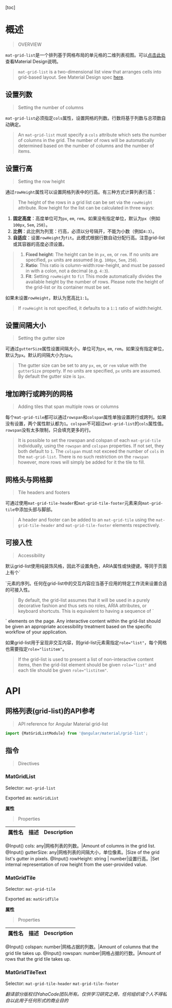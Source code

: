 [toc]

# 概述

> OVERVIEW

`mat-grid-list`是一个排列基于网格布局的单元格的二维列表视图。可以[点击此处](https://www.google.com/design/spec/components/grid-lists.html)查看Material Design说明。

> `mat-grid-list` is a two-dimensional list view that arranges cells into grid-based layout. See Material Design spec [here](https://www.google.com/design/spec/components/grid-lists.html).

## 设置列数

> Setting the number of columns

`mat-grid-list`必须指定`cols`属性，设置网格的列数。行数将基于列数与总项数自动确定。

> An `mat-grid-list` must specify a `cols` attribute which sets the number of columns in the grid. The number of rows will be automatically determined based on the number of columns and the number of items.

## 设置行高

> Setting the row height

通过`rowHeight`属性可以设置网格列表中的行高。有三种方式计算列表行高：

> The height of the rows in a grid list can be set via the `rowHeight` attribute. Row height for the list can be calculated in three ways:

1. **固定高度**：高度单位可为`px`, `em`, `rem`。如果没有指定单位，默认为`px`（例如`100px`, `5em`, `250`）。
2. **比例**：此比例为列宽：行高，必须以分号隔开，不能为小数（例如`4:3`）。
3. **自适应**：设置`rowHeight`为`fit`。此模式根据行数自动分配行高。注意grid-list或其容器的高度必须设置。

> 1. **Fixed height**: The height can be in `px`, `em`, or `rem`. If no units are specified, `px` units are assumed (e.g. `100px`, `5em`, `250`).
> 2. **Ratio**: This ratio is column-width:row-height, and must be passed in with a colon, not a decimal (e.g. `4:3`).
> 3. **Fit**: Setting `rowHeight` to `fit` This mode automatically divides the available height by the number of rows. Please note the height of the grid-list or its container must be set.

如果未设置`rowHeight`，默认为宽高比`1:1`。

> If `rowHeight` is not specified, it defaults to a `1:1` ratio of width:height.

## 设置间隔大小

> Setting the gutter size

可通过`gutterSize`属性设置间隔大小，单位可为`px`, `em`, `rem`。如果没有指定单位，默认为`px`。默认的间隔大小为`1px`。

> The gutter size can be set to any `px`, `em`, or `rem` value with the `gutterSize` property. If no units are specified, `px` units are assumed. By default the gutter size is `1px`.

## 增加跨行或跨列的网格

> Adding tiles that span multiple rows or columns

每个`mat-grid-tile`都可以通过`rowspan`和`colspan`属性单独设置跨行或跨列。如果没有设置，两个属性默认都为`1`。`colspan`不可超过`mat-grid-list`的`cols`属性值。`rowspan`没有太多限制，只会填充更多的行。

> It is possible to set the rowspan and colspan of each `mat-grid-tile` individually, using the `rowspan` and `colspan` properties. If not set, they both default to `1`. The `colspan` must not exceed the number of `cols` in the `mat-grid-list`. There is no such restriction on the `rowspan` however, more rows will simply be added for it the tile to fill.

## 网格头与网格脚

> Tile headers and footers

可通过使用`mat-grid-tile-header`和`mat-grid-tile-footer`元素来向`mat-grid-tile`中添加头部与脚部。

> A header and footer can be added to an `mat-grid-tile` using the `mat-grid-tile-header` and `mat-grid-tile-footer` elements respectively.

## 可接入性

> Accessibility

默认grid-list使用纯装饰风格，因此不设置角色，ARIA属性或快捷键。等同于页面上有个`

`元素的序列。任何在grid-list中的交互内容应当基于应用的特定工作流来设置合适的可接入性。

> By default, the grid-list assumes that it will be used in a purely decorative fashion and thus sets no roles, ARIA attributes, or keyboard shortcuts. This is equivalent to having a sequence of `

` elements on the page. Any interactive content within the grid-list should be given an appropriate accessibility treatment based on the specific workflow of your application.

如果grid-list用于呈现非交互内容，则grid-list元素需指定`role="list"`，每个网格也需要指定`role="listitem"`。

> If the grid-list is used to present a list of non-interactive content items, then the grid-list element should be given `role="list"` and each tile should be given `role="listitem"`.

# API

## 网格列表(grid-list)的API参考

> API reference for Angular Material grid-list

```ts
import {MatGridListModule} from '@angular/material/grid-list';
```

## 指令

> Directives

### MatGridList

Selector: `mat-grid-list`

Exported as: `matGridList`

**属性**

> Properties

属性名|描述|Description
-|-|-
@Input()
cols: any|网格列表的列数。|Amount of columns in the grid list.
@Input()
gutterSize: any|网格列表的间隔大小，单位像素。|Size of the grid list's gutter in pixels.
@Input()
rowHeight: string \| number|设置行高。|Set internal representation of row height from the user-provided value.

### MatGridTile

Selector: `mat-grid-tile`

Exported as: `matGridTile`

**属性**

> Properties

属性名|描述|Description
-|-|-
@Input()
colspan: number|网格占据的列数。|Amount of columns that the grid tile takes up.
@Input()
rowspan: number|网格占据的行数。|Amount of rows that the grid tile takes up.

### MatGridTileText

Selector: `mat-grid-tile-header` `mat-grid-tile-footer`

*翻译部分版权归YahaCode团队所有。仅供学习研究之用，任何组织或个人不得私自以此用于任何形式的商业目的*